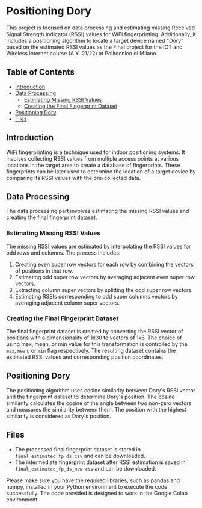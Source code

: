 # Positioning Dory

This project is focused on data processing and estimating missing Received Signal Strength Indicator (RSSI) values for WiFi fingerprinting. Additionally, it includes a positioning algorithm to locate a target device named "Dory" based on the estimated RSSI values as the Final project for the IOT and Wireless Internet course (A.Y. 21/22) at Politecnico di Milano.

## Table of Contents
- [Introduction](#introduction)
- [Data Processing](#data-processing)
  - [Estimating Missing RSSI Values](#estimating-missing-rssi-values)
  - [Creating the Final Fingerprint Dataset](#creating-the-final-fingerprint-dataset)
- [Positioning Dory](#positioning-dory)
- [Files](#files)

## Introduction
WiFi fingerprinting is a technique used for indoor positioning systems. It involves collecting RSSI values from multiple access points at various locations in the target area to create a database of fingerprints. These fingerprints can be later used to determine the location of a target device by comparing its RSSI values with the pre-collected data.

## Data Processing
The data processing part involves estimating the missing RSSI values and creating the final fingerprint dataset.

### Estimating Missing RSSI Values
The missing RSSI values are estimated by interpolating the RSSI values for odd rows and columns. The process includes:
1. Creating even super row vectors for each row by combining the vectors of positions in that row.
2. Estimating odd super row vectors by averaging adjacent even super row vectors.
3. Extracting column super vectors by splitting the odd super row vectors.
4. Estimating RSSIs corresponding to odd super columns vectors by averaging adjacent column super vectors.

### Creating the Final Fingerprint Dataset
The final fingerprint dataset is created by converting the RSSI vector of positions with a dimensionality of 1x30 to vectors of 1x6. The choice of using max, mean, or min value for this transformation is controlled by the `max`, `mean`, or `min` flag respectively. The resulting dataset contains the estimated RSSI values and corresponding position coordinates.

## Positioning Dory
The positioning algorithm uses cosine similarity between Dory's RSSI vector and the fingerprint dataset to determine Dory's position. The cosine similarity calculates the cosine of the angle between two non-zero vectors and measures the similarity between them. The position with the highest similarity is considered as Dory's position.

## Files
- The processed final fingerprint dataset is stored in `final_estimated_fp_ds.csv` and can be downloaded.
- The intermediate fingerprint dataset after RSSI estimation is saved in `final_estimated_fp_ds_new.csv` and can be downloaded.

Please make sure you have the required libraries, such as pandas and numpy, installed in your Python environment to execute the code successfully. The code provided is designed to work in the Google Colab environment.
